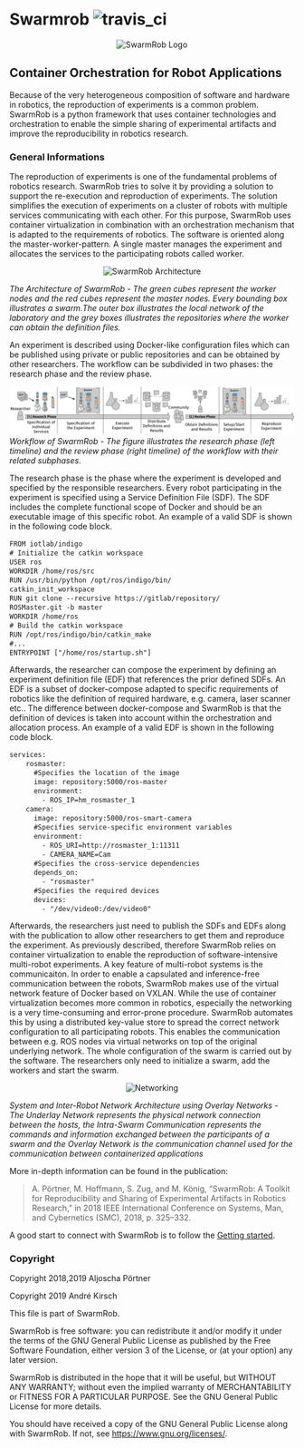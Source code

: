 # Swarmrob ![travis_ci](https://travis-ci.com/AljoschaP/SwarmRob.svg?token=gbhG8z3VZ5gzPsveAuLR&branch=master)
<p align="center"> 
<img src="https://github.com/IoT-Lab-Minden/SwarmRob/tree/gh-pages/_static/images/SwarmRob_Main_Logo.png" alt="SwarmRob Logo" width="193" height="212">
</p>

## Container Orchestration for Robot Applications
Because of the very heterogeneous composition of software and hardware in robotics, the reproduction of experiments is a common problem.
SwarmRob is a python framework that uses container technologies and orchestration to enable the simple sharing of experimental artifacts and improve the reproducibility
in robotics research.

### General Informations
The reproduction of experiments is one of the fundamental problems of robotics research. SwarmRob tries to solve it by providing a solution to support the re-execution and reproduction of experiments. The solution simplifies the execution of experiments on a cluster of robots with multiple services communicating with each other. For this purpose, SwarmRob uses container virtualization in combination with an orchestration mechanism that is adapted to the requirements of robotics. The software is oriented along the master-worker-pattern. A single master manages the experiment and allocates the services to the participating robots called worker.

<p align="center"> 
<img src="https://github.com/IoT-Lab-Minden/SwarmRob/tree/gh-pages/_static/images/swarmrob_architecture.png" alt="SwarmRob Architecture" width="421" height="288">
</p>

*The Architecture of SwarmRob - The green cubes represent the worker nodes and the red cubes represent the master nodes. Every bounding box illustrates a swarm.The outer box illustrates the local network of the laboratory and the grey boxes illustrates the repositories where the worker can obtain the definition files.*

An experiment is described using Docker-like configuration files which can be published using private or public repositories and can be obtained by other researchers. The workflow can be subdivided in two phases: the research phase and the review phase.

![Workflow](docs/_static/images/workflow.png)
*Workflow of SwarmRob - The figure illustrates the research phase (left timeline) and the review phase (right timeline) of the workflow with their related subphases.*

The research phase is the phase where the experiment is developed and specified by the responsible researchers. Every robot participating in the experiment is specified using a Service Definition File (SDF). The SDF includes the complete functional scope of Docker and should be an executable image of this specific robot. An example of a valid SDF is shown in the following code block.

```
FROM iotlab/indigo
# Initialize the catkin workspace
USER ros
WORKDIR /home/ros/src
RUN /usr/bin/python /opt/ros/indigo/bin/
catkin_init_workspace
RUN git clone --recursive https://gitlab/repository/
ROSMaster.git -b master
WORKDIR /home/ros
# Build the catkin workspace
RUN /opt/ros/indigo/bin/catkin_make
#...
ENTRYPOINT ["/home/ros/startup.sh"]
```

Afterwards, the researcher can compose the experiment by defining an experiment definition file (EDF) that references the prior defined SDFs. An EDF is a subset of docker-compose adapted to specific requirements of robotics like the definition of required hardware, e.g. camera, laser scanner etc.. The difference between docker-compose and SwarmRob is that the definition of devices is taken into account within the orchestration and allocation process. An example of a valid EDF is shown in the following code block.

```
services:
    rosmaster:
      #Specifies the location of the image
      image: repository:5000/ros-master
      environment:
        - ROS_IP=hm_rosmaster_1
    camera:
      image: repository:5000/ros-smart-camera
      #Specifies service-specific environment variables
      environment:
        - ROS_URI=http://rosmaster_1:11311
        - CAMERA_NAME=Cam
      #Specifies the cross-service dependencies
      depends_on:
        - "rosmaster"
      #Specifies the required devices
      devices:
        - "/dev/video0:/dev/video0"
```

Afterwards, the researchers just need to publish the SDFs and EDFs along with the publication to allow other researchers to get them and reproduce the experiment. As previously described, therefore SwarmRob relies on container virtualization to enable the reproduction of software-intensive multi-robot experiments. A key feature of multi-robot systems is the communicaiton. In order to enable a capsulated and inference-free communication between the robots, SwarmRob makes use of the virtual network feature of Docker based on VXLAN. While the use of container virtualization becomes more common in robotics, especially the networking is a very time-consuming and error-prone procedure. SwarmRob automates this by using a distributed key-value store to spread the correct network configuration to all participating robots. This enables the communication between e.g. ROS nodes via virtual networks on top of the original underlying network. The whole configuration of the swarm is carried out by the software. The researchers only need to initialize a swarm, add the workers and start the swarm.
<p align="center"> 
<img src="https://github.com/IoT-Lab-Minden/SwarmRob/tree/gh-pages/_static/images/networking.png" alt="Networking" width="402" height="370">
</p>

*System and Inter-Robot Network Architecture using Overlay Networks - The Underlay Network represents the physical network connection between the hosts, the Intra-Swarm Communication represents the commands and information exchanged between the participants of a swarm and the Overlay Network is the communication channel used for the communication between containerized applications*

More in-depth information can be found in the publication:

> A. Pörtner, M. Hoffmann, S. Zug, and M. König, “SwarmRob: A Toolkit for Reproducibility and Sharing of Experimental Artifacts in Robotics Research,” in 2018 IEEE International Conference on Systems, Man, and Cybernetics (SMC), 2018, p. 325–332. 

A good start to connect with SwarmRob is to follow the [Getting started](https://iot-lab-minden.github.io/SwarmRob/).

### Copyright
Copyright 2018,2019 Aljoscha Pörtner

Copyright 2019 André Kirsch

This file is part of SwarmRob.

SwarmRob is free software: you can redistribute it and/or modify
it under the terms of the GNU General Public License as published by
the Free Software Foundation, either version 3 of the License, or
(at your option) any later version.

SwarmRob is distributed in the hope that it will be useful,
but WITHOUT ANY WARRANTY; without even the implied warranty of
MERCHANTABILITY or FITNESS FOR A PARTICULAR PURPOSE.  See the
GNU General Public License for more details.

You should have received a copy of the GNU General Public License
along with SwarmRob.  If not, see <https://www.gnu.org/licenses/>.

